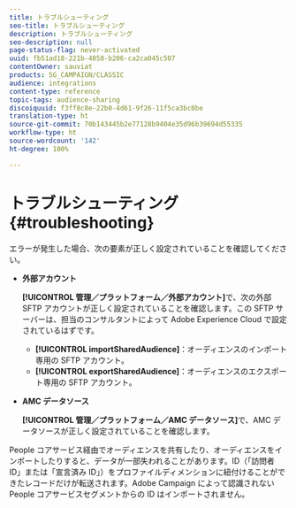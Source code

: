 ```yaml
---
title: トラブルシューティング
seo-title: トラブルシューティング
description: トラブルシューティング
seo-description: null
page-status-flag: never-activated
uuid: fb51ad18-221b-4058-b206-ca2ca045c507
contentOwner: sauviat
products: SG_CAMPAIGN/CLASSIC
audience: integrations
content-type: reference
topic-tags: audience-sharing
discoiquuid: f3ff8c8e-22b0-4d61-9f26-11f5ca3bc0be
translation-type: ht
source-git-commit: 70b143445b2e77128b9404e35d96b39694d55335
workflow-type: ht
source-wordcount: '142'
ht-degree: 100%

---
```



# トラブルシューティング{#troubleshooting}

エラーが発生した場合、次の要素が正しく設定されていることを確認してください。

* **外部アカウント**

   **[!UICONTROL 管理／プラットフォーム／外部アカウント]**&#x200B;で、次の外部 SFTP アカウントが正しく設定されていることを確認します。この SFTP サーバーは、担当のコンサルタントによって Adobe Experience Cloud で設定されているはずです。

   * **[!UICONTROL importSharedAudience]**：オーディエンスのインポート専用の SFTP アカウント。
   * **[!UICONTROL exportSharedAudience]**：オーディエンスのエクスポート専用の SFTP アカウント。

* **AMC データソース**

   **[!UICONTROL 管理／プラットフォーム／AMC データソース]**&#x200B;で、AMC データソースが正しく設定されていることを確認します。

People コアサービス経由でオーディエンスを共有したり、オーディエンスをインポートしたりすると、データが一部失われることがあります。ID（「訪問者 ID」または「宣言済み ID」）をプロファイルディメンションに紐付けることができたレコードだけが転送されます。Adobe Campaign によって認識されない People コアサービスセグメントからの ID はインポートされません。
